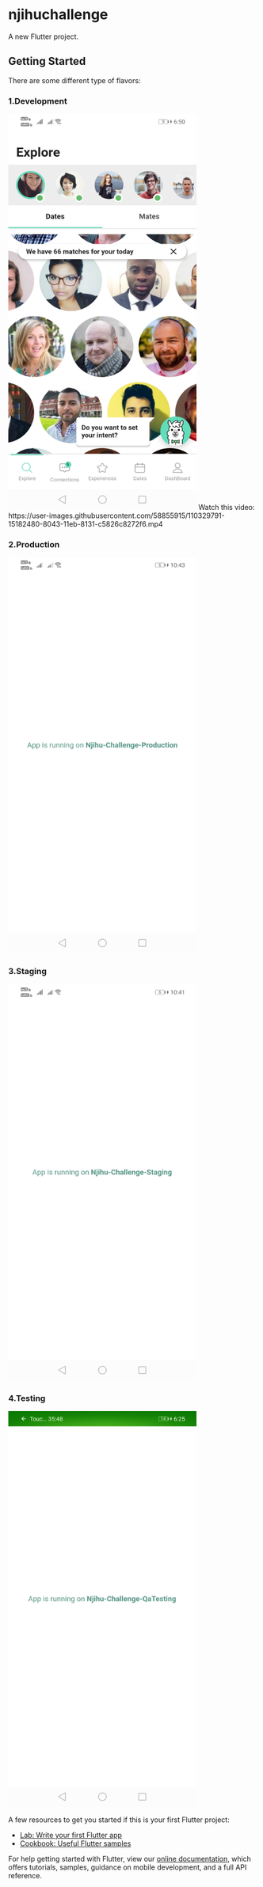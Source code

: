 # njihuchallenge

A new Flutter project.

## Getting Started

There are some different type of flavors:

### 1.Development

<img src="https://github.com/viralkachhadiya/njihuchallange/blob/master/screenshots/Screenshot_20210305_185039_com.example.njihuchallenge.jpg" width="380" height="800">
Watch this video: https://user-images.githubusercontent.com/58855915/110329791-15182480-8043-11eb-8131-c5826c8272f6.mp4

### 2.Production


<img src="https://github.com/viralkachhadiya/njihuchallange/blob/master/screenshots/Screenshot_20210306_224314_com.example.njihuchallenge.jpg" width="380" height="800">

### 3.Staging


<img src="https://github.com/viralkachhadiya/njihuchallange/blob/master/screenshots/Screenshot_20210306_224141_com.example.njihuchallenge.staging.jpg" width="380" height="800">

### 4.Testing


<img src="https://github.com/viralkachhadiya/njihuchallange/blob/master/screenshots/Screenshot_20210309_182539_com.example.njihuchallenge.qatesting.jpg" width="380" height="800">


A few resources to get you started if this is your first Flutter project:

- [Lab: Write your first Flutter app](https://flutter.dev/docs/get-started/codelab)
- [Cookbook: Useful Flutter samples](https://flutter.dev/docs/cookbook)

For help getting started with Flutter, view our
[online documentation](https://flutter.dev/docs), which offers tutorials,
samples, guidance on mobile development, and a full API reference.
